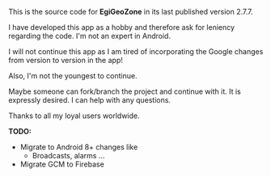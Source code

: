 This is the source code for **EgiGeoZone** in its last published version 2.7.7.

I have developed this app as a hobby and therefore ask for leniency regarding the code.
I'm not an expert in Android.

I will not continue this app as I am tired of incorporating the Google changes from version to version in the app!

Also, I'm not the youngest to continue.

Maybe someone can fork/branch the project and continue with it. It is expressly desired.
I can help with any questions.

Thanks to all my loyal users worldwide.

**TODO:**
- Migrate to Android 8+ changes like
  - Broadcasts, alarms ...
- Migrate GCM to Firebase
  